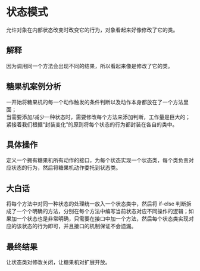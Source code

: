 # 状态模式
允许对象在内部状态改变时改变它的行为，对象看起来好像修改了它的类。

## 解释
因为调用同一个方法会出现不同的结果，所以看起来像是修改了它的类。

## 糖果机案例分析
一开始将糖果机的每一个动作触发的条件判断以及动作本身都放在了一个方法里面；  
当需要添加/减少一种状态时，需要修改每个方法来添加判断，工作量是巨大的；  
紧接着我们根据“封装变化”的原则将每个状态的行为都封装在各自的类中。

## 具体操作
定义一个拥有糖果机所有动作的接口，为每个状态实现一个状态类，每个类负责对应状态的行为，然后将糖果机动作委托到状态类。

## 大白话
将每个方法中对同一种状态的处理统一放入一个状态类中，然后将 if-else 判断拆成了一个个明确的方法，分别在每个方法中编写当前状态对应不同操作的逻辑；如果加一个状态也是非常明确，只需要在接口中加一个方法，然后每个状态类实现对应的该状态的行为即可，并且接口的机制保证不会遗漏。

## 最终结果
让状态类对修改关闭，让糖果机对扩展开放。